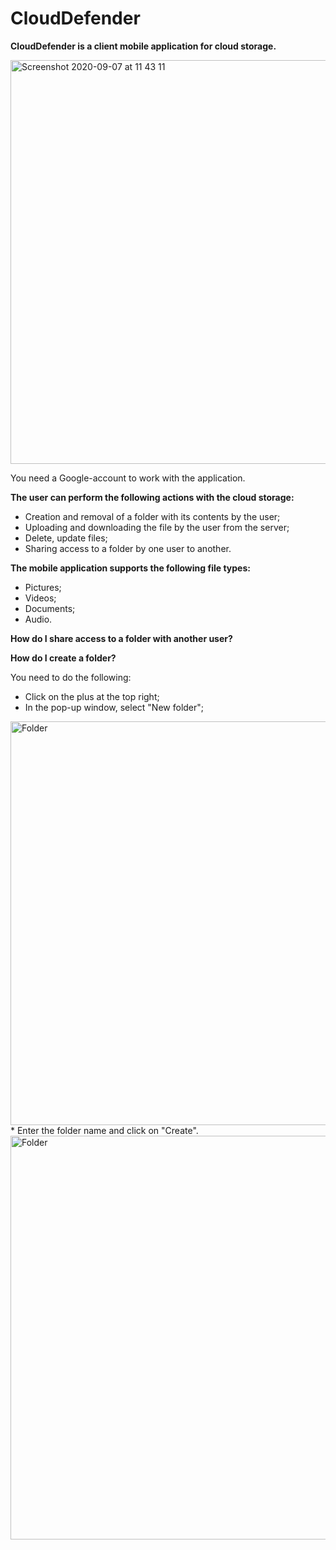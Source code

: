 # CloudDefender

**CloudDefender is a client mobile application for cloud storage.**

<img width="646" alt="Screenshot 2020-09-07 at 11 43 11" src="https://user-images.githubusercontent.com/39344407/92367713-73e5fb00-f0ff-11ea-9e13-8b8cb3e0dc34.png">

You need a Google-account to work with the application.

**The user can perform the following actions with the cloud storage:**

* Creation and removal of a folder with its contents by the user;
* Uploading and downloading the file by the user from the server;
* Delete, update files;
* Sharing access to a folder by one user to another.

**The mobile application supports the following file types:**
* Pictures;
* Videos;
* Documents;
* Audio.

**How do I share access to a folder with another user?**

**How do I create a folder?**

You need to do the following:
* Click on the plus at the top right;
* In the pop-up window, select "New folder";
<img width="646" alt="Folder" src="https://user-images.githubusercontent.com/39344407/92370518-10f66300-f103-11ea-8026-e446a125b22a.png">
* Enter the folder name and click on "Create".
<img width="646" alt="Folder" src="https://user-images.githubusercontent.com/39344407/92371890-e2798780-f104-11ea-97fb-4d2d25f54b49.png">
